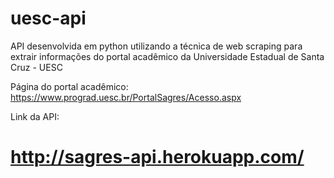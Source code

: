 # uesc-api
API desenvolvida em python utilizando a técnica de web scraping para extrair informações do portal acadêmico da Universidade Estadual de Santa Cruz - UESC

Página do portal acadêmico:
https://www.prograd.uesc.br/PortalSagres/Acesso.aspx

Link da API:
# http://sagres-api.herokuapp.com/
